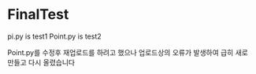 # FinalTest
pi.py is test1
Point.py is test2

Point.py를 수정후 재업로드를 하려고 했으나 
업로드상의 오류가 발생하여 급히 새로 만들고 다시 올렸습니다
